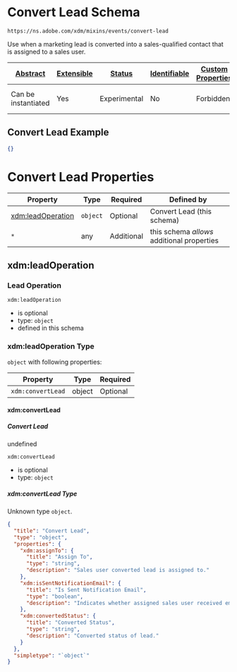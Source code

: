 
# Convert Lead Schema

```
https://ns.adobe.com/xdm/mixins/events/convert-lead
```

Use when a marketing lead is converted into a sales-qualified contact that is assigned to a sales user.

| [Abstract](../../../../abstract.md) | [Extensible](../../../../extensions.md) | [Status](../../../../status.md) | [Identifiable](../../../../id.md) | [Custom Properties](../../../../extensions.md) | [Additional Properties](../../../../extensions.md) | Defined In |
|-------------------------------------|-----------------------------------------|---------------------------------|-----------------------------------|------------------------------------------------|----------------------------------------------------|------------|
| Can be instantiated | Yes | Experimental | No | Forbidden | Permitted | [fieldgroups/experience-event/events/convert-lead.schema.json](fieldgroups/experience-event/events/convert-lead.schema.json) |

## Convert Lead Example
```json
{}
```

# Convert Lead Properties

| Property | Type | Required | Defined by |
|----------|------|----------|------------|
| [xdm:leadOperation](#xdmleadoperation) | `object` | Optional | Convert Lead (this schema) |
| `*` | any | Additional | this schema *allows* additional properties |

## xdm:leadOperation
### Lead Operation

`xdm:leadOperation`
* is optional
* type: `object`
* defined in this schema

### xdm:leadOperation Type


`object` with following properties:


| Property | Type | Required |
|----------|------|----------|
| `xdm:convertLead`| object | Optional |



#### xdm:convertLead
##### Convert Lead

undefined

`xdm:convertLead`
* is optional
* type: `object`

##### xdm:convertLead Type

Unknown type `object`.

```json
{
  "title": "Convert Lead",
  "type": "object",
  "properties": {
    "xdm:assignTo": {
      "title": "Assign To",
      "type": "string",
      "description": "Sales user converted lead is assigned to."
    },
    "xdm:isSentNotificationEmail": {
      "title": "Is Sent Notification Email",
      "type": "boolean",
      "description": "Indicates whether assigned sales user received email notification of the converted lead."
    },
    "xdm:convertedStatus": {
      "title": "Converted Status",
      "type": "string",
      "description": "Converted status of lead."
    }
  },
  "simpletype": "`object`"
}
```









